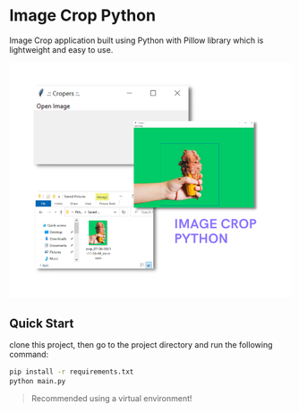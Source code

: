 # Image Crop Python

Image Crop application built using Python with 
Pillow library which is lightweight and easy to use.

![Preview Image Crop Python](./preview.png)

## Quick Start

clone this project, then go to the 
project directory and run the following command:

```bash
pip install -r requirements.txt
python main.py
```

> Recommended using a virtual environment!

